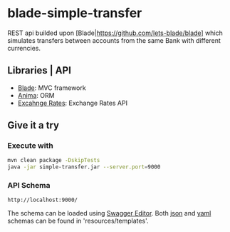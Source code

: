 # blade-simple-transfer

REST api builded upon [Blade|https://github.com/lets-blade/blade] which simulates transfers between accounts from the same Bank with different currencies.

## Libraries | API
* [Blade](https://github.com/lets-blade/blade): MVC framework
* [Anima](https://github.com/biezhi/anima): ORM
* [Excahnge Rates](https://exchangeratesapi.io/): Exchange Rates API

## Give it a try

### Execute with
```bash
mvn clean package -DskipTests
java -jar simple-transfer.jar --server.port=9000
```

### API Schema
```
http://localhost:9000/
```
The schema can be loaded using [Swagger Editor](https://swagger.io/tools/swagger-editor/).
Both [json](https://github.com/pedrohrr/blade-simple-transfer/src/resource/main/resouces/templates/schema.json) and [yaml](https://github.com/pedrohrr/blade-simple-transfer/src/resource/main/resouces/templates/schema.yaml) schemas can be found in 'resources/templates'.
